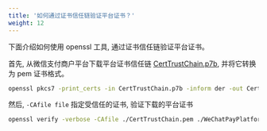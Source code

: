 ```yaml
---
title: '如何通过证书信任链验证平台证书？'
weight: 12
---
```


下面介绍如何使用 openssl 工具, 通过证书信任链验证平台证书。

首先, 从微信支付商户平台下载平台证书信任链 [CertTrustChain.p7b](https://wx.gtimg.com/mch/files/CertTrustChain.p7b), 并将它转换为 pem 证书格式。

```sh
openssl pkcs7 -print_certs -in CertTrustChain.p7b -inform der -out CertTrustChain.pem
```

然后, `-CAfile file` 指定受信任的证书, 验证下载的平台证书

```sh
openssl verify -verbose -CAfile ./CertTrustChain.pem ./WeChatPayPlatform.pem
```
